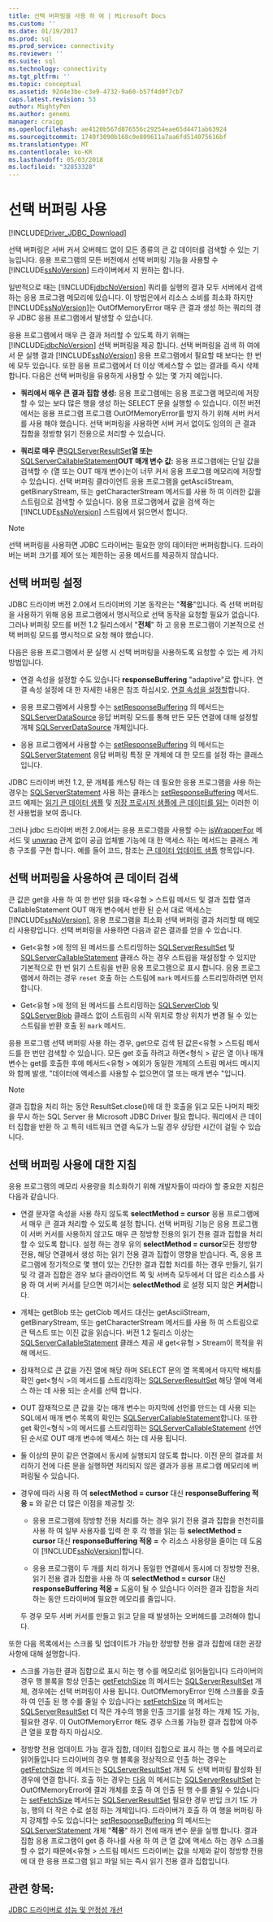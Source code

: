 ```yaml
---
title: 선택 버퍼링을 사용 하 여 | Microsoft Docs
ms.custom: ''
ms.date: 01/19/2017
ms.prod: sql
ms.prod_service: connectivity
ms.reviewer: ''
ms.suite: sql
ms.technology: connectivity
ms.tgt_pltfrm: ''
ms.topic: conceptual
ms.assetid: 92d4e3be-c3e9-4732-9a60-b57f4d0f7cb7
caps.latest.revision: 53
author: MightyPen
ms.author: genemi
manager: craigg
ms.openlocfilehash: ae4120b567d876556c29254eae65d4471ab63924
ms.sourcegitcommit: 1740f3090b168c0e809611a7aa6fd514075616bf
ms.translationtype: MT
ms.contentlocale: ko-KR
ms.lasthandoff: 05/03/2018
ms.locfileid: "32853328"
---
```

# <a name="using-adaptive-buffering"></a>선택 버퍼링 사용
[!INCLUDE[Driver_JDBC_Download](../../includes/driver_jdbc_download.md)]

  선택 버퍼링은 서버 커서 오버헤드 없이 모든 종류의 큰 값 데이터를 검색할 수 있는 기능입니다. 응용 프로그램의 모든 버전에서 선택 버퍼링 기능을 사용할 수 [!INCLUDE[ssNoVersion](../../includes/ssnoversion_md.md)] 드라이버에서 지 원하는 합니다.  
  
 일반적으로 때는 [!INCLUDE[jdbcNoVersion](../../includes/jdbcnoversion_md.md)] 쿼리를 실행의 결과 모두 서버에서 검색 하는 응용 프로그램 메모리에 있습니다. 이 방법은에서 리소스 소비를 최소화 하지만 [!INCLUDE[ssNoVersion](../../includes/ssnoversion_md.md)]는 OutOfMemoryError 매우 큰 결과 생성 하는 쿼리의 경우 JDBC 응용 프로그램에서 발생할 수 있습니다.  
  
 응용 프로그램에서 매우 큰 결과 처리할 수 있도록 하기 위해는 [!INCLUDE[jdbcNoVersion](../../includes/jdbcnoversion_md.md)] 선택 버퍼링을 제공 합니다. 선택 버퍼링을 검색 하 여에서 문 실행 결과 [!INCLUDE[ssNoVersion](../../includes/ssnoversion_md.md)] 응용 프로그램에서 필요할 때 보다는 한 번에 모두 있습니다. 또한 응용 프로그램에서 더 이상 액세스할 수 없는 결과를 즉시 삭제합니다. 다음은 선택 버퍼링을 유용하게 사용할 수 있는 몇 가지 예입니다.  
  
-   **쿼리에서 매우 큰 결과 집합 생성:** 응용 프로그램에는 응용 프로그램 메모리에 저장할 수 있는 보다 많은 행을 생성 하는 SELECT 문을 실행할 수 있습니다. 이전 버전에서는 응용 프로그램 프로그램 OutOfMemoryError를 방지 하기 위해 서버 커서를 사용 해야 했습니다. 선택 버퍼링을 사용하면 서버 커서 없이도 임의의 큰 결과 집합을 정방향 읽기 전용으로 처리할 수 있습니다.  
  
-   **쿼리로 매우 큰**[SQLServerResultSet](../../connect/jdbc/reference/sqlserverresultset-class.md)**열 또는**[SQLServerCallableStatement](../../connect/jdbc/reference/sqlservercallablestatement-class.md)**OUT 매개 변수 값:** 응용 프로그램에는 단일 값을 검색할 수 (열 또는 OUT 매개 변수)는이 너무 커서 응용 프로그램 메모리에 저장할 수 있습니다.         선택 버퍼링 클라이언트 응용 프로그램을 getAsciiStream, getBinaryStream, 또는 getCharacterStream 메서드를 사용 하 여 이러한 값을 스트림으로 검색할 수 있습니다. 응용 프로그램에서 값을 검색 하는 [!INCLUDE[ssNoVersion](../../includes/ssnoversion_md.md)] 스트림에서 읽으면서 합니다.  
  
> [!NOTE]  
>  선택 버퍼링을 사용하면 JDBC 드라이버는 필요한 양의 데이터만 버퍼링합니다. 드라이버는 버퍼 크기를 제어 또는 제한하는 공용 메서드를 제공하지 않습니다.  
  
## <a name="setting-adaptive-buffering"></a>선택 버퍼링 설정  
 JDBC 드라이버 버전 2.0에서 드라이버의 기본 동작은는 "**적응**"입니다. 즉 선택 버퍼링을 사용하기 위해 응용 프로그램에서 명시적으로 선택 동작을 요청할 필요가 없습니다. 그러나 버퍼링 모드를 버전 1.2 릴리스에서 "**전체**" 하 고 응용 프로그램이 기본적으로 선택 버퍼링 모드를 명시적으로 요청 해야 했습니다.  
  
 다음은 응용 프로그램에서 문 실행 시 선택 버퍼링을 사용하도록 요청할 수 있는 세 가지 방법입니다.  
  
-   연결 속성을 설정할 수도 있습니다 **responseBuffering** "adaptive"로 합니다. 연결 속성 설정에 대 한 자세한 내용은 참조 하십시오. [연결 속성을 설정할](../../connect/jdbc/setting-the-connection-properties.md)합니다.  
  
-   응용 프로그램에서 사용할 수는 [setResponseBuffering](../../connect/jdbc/reference/setresponsebuffering-method-sqlserverdatasource.md) 의 메서드는 [SQLServerDataSource](../../connect/jdbc/reference/sqlserverdatasource-class.md) 응답 버퍼링 모드를 통해 만든 모든 연결에 대해 설정할 개체 [ SQLServerDataSource](../../connect/jdbc/reference/sqlserverdatasource-class.md) 개체입니다.  
  
-   응용 프로그램에서 사용할 수는 [setResponseBuffering](../../connect/jdbc/reference/setresponsebuffering-method-sqlserverstatement.md) 의 메서드는 [SQLServerStatement](../../connect/jdbc/reference/sqlserverstatement-class.md) 응답 버퍼링 특정 문 개체에 대 한 모드를 설정 하는 클래스입니다.  
  
 JDBC 드라이버 버전 1.2, 문 개체를 캐스팅 하는 데 필요한 응용 프로그램을 사용 하는 경우는 [SQLServerStatement](../../connect/jdbc/reference/sqlserverstatement-class.md) 사용 하는 클래스는 [setResponseBuffering](../../connect/jdbc/reference/setresponsebuffering-method-sqlserverstatement.md) 메서드. 코드 예제는 [읽기 큰 데이터 샘플](../../connect/jdbc/reading-large-data-sample.md) 및 [저장 프로시저 샘플에 큰 데이터를 읽는](../../connect/jdbc/reading-large-data-with-stored-procedures-sample.md) 이러한 이전 사용법을 보여 줍니다.  
  
 그러나 jdbc 드라이버 버전 2.0에서는 응용 프로그램을 사용할 수는 [isWrapperFor](../../connect/jdbc/reference/iswrapperfor-method-sqlserverstatement.md) 메서드 및 [unwrap](../../connect/jdbc/reference/unwrap-method-sqlserverstatement.md) 관계 없이 공급 업체별 기능에 대 한 액세스 하는 메서드는 클래스 계층 구조를 구현 합니다. 예를 들어 코드, 참조는 [큰 데이터 업데이트 샘플](../../connect/jdbc/updating-large-data-sample.md) 항목입니다.  
  
## <a name="retrieving-large-data-with-adaptive-buffering"></a>선택 버퍼링을 사용하여 큰 데이터 검색  
 큰 값은 get을 사용 하 여 한 번만 읽을 때\<유형 > 스트림 메서드 및 결과 집합 열과 CallableStatement OUT 매개 변수에서 반환 된 순서 대로 액세스는 [!INCLUDE[ssNoVersion](../../includes/ssnoversion_md.md)], 응용 프로그램을 최소화 선택 버퍼링 결과 처리할 때 메모리 사용량입니다. 선택 버퍼링을 사용하면 다음과 같은 결과를 얻을 수 있습니다.  
  
-   Get\<유형 >에 정의 된 메서드를 스트리밍하는 [SQLServerResultSet](../../connect/jdbc/reference/sqlserverresultset-class.md) 및 [SQLServerCallableStatement](../../connect/jdbc/reference/sqlservercallablestatement-class.md) 클래스 하는 경우 스트림을 재설정할 수 있지만 기본적으로 한 번 읽기 스트림을 반환 응용 프로그램으로 표시 합니다. 응용 프로그램에서 하려는 경우 `reset` 호출 하는 스트림에 `mark` 메서드를 스트리밍하려면 먼저 합니다.  
  
-   Get\<유형 >에 정의 된 메서드를 스트리밍하는 [SQLServerClob](../../connect/jdbc/reference/sqlserverclob-class.md) 및 [SQLServerBlob](../../connect/jdbc/reference/sqlserverblob-class.md) 클래스 없이 스트림의 시작 위치로 항상 위치가 변경 될 수 있는 스트림을 반환 호출 된 `mark` 메서드.  
  
 응용 프로그램 선택 버퍼링 사용 하는 경우, get으로 검색 된 값은\<유형 > 스트림 메서드를 한 번만 검색할 수 있습니다. 모든 get 호출 하려고 하면\<형식 > 같은 열 이나 매개 변수는 get를 호출한 후에 메서드\<유형 > 예외가 동일한 개체의 스트림 메서드 메시지와 함께 발생, "데이터에 액세스를 사용할 수 없으면이 열 또는 매개 변수 "입니다.  
  
> [!NOTE]
> 결과 집합을 처리 하는 동안 ResultSet.close()에 대 한 호출을 읽고 모든 나머지 패킷을 무시 하는 SQL Server 용 Microsoft JDBC Driver 필요 합니다. 쿼리에서 큰 데이터 집합을 반환 하 고 특히 네트워크 연결 속도가 느릴 경우 상당한 시간이 걸릴 수 있습니다.     
  
## <a name="guidelines-for-using-adaptive-buffering"></a>선택 버퍼링 사용에 대한 지침  
 응용 프로그램의 메모리 사용량을 최소화하기 위해 개발자들이 따라야 할 중요한 지침은 다음과 같습니다.  
  
-   연결 문자열 속성을 사용 하지 않도록 **selectMethod = cursor** 응용 프로그램에서 매우 큰 결과 처리할 수 있도록 설정 합니다. 선택 버퍼링 기능은 응용 프로그램이 서버 커서를 사용하지 않고도 매우 큰 정방향 전용의 읽기 전용 결과 집합을 처리할 수 있도록 합니다. 설정 하는 경우 유의 **selectMethod = cursor**모든 정방향 전용, 해당 연결에서 생성 하는 읽기 전용 결과 집합이 영향을 받습니다. 즉, 응용 프로그램에 정기적으로 몇 행이 있는 간단한 결과 집합 처리를 하는 경우 만들기, 읽기 및 각 결과 집합은 경우 보다 클라이언트 쪽 및 서버측 모두에서 더 많은 리소스를 사용 하 여 서버 커서를 닫으면 여기서는  **selectMethod** 로 설정 되지 않은 **커서**합니다.  
  
-   개체는 getBlob 또는 getClob 메서드 대신는 getAsciiStream, getBinaryStream, 또는 getCharacterStream 메서드를 사용 하 여 스트림으로 큰 텍스트 또는 이진 값을 읽습니다. 버전 1.2 릴리스 이상는 [SQLServerCallableStatement](../../connect/jdbc/reference/sqlservercallablestatement-class.md) 클래스 제공 새 get\<유형 > Stream이 목적을 위해 메서드.  
  
-   잠재적으로 큰 값을 가진 열에 해당 하며 SELECT 문의 열 목록에서 마지막 배치를 확인 get\<형식 >의 메서드를 스트리밍하는 [SQLServerResultSet](../../connect/jdbc/reference/sqlserverresultset-class.md) 해당 열에 액세스 하는 데 사용 되는 순서를 선택 합니다.  
  
-   OUT 잠재적으로 큰 값을 갖는 매개 변수는 마지막에 선언를 만드는 데 사용 되는 SQL에서 매개 변수 목록의 확인는 [SQLServerCallableStatement](../../connect/jdbc/reference/sqlservercallablestatement-class.md)합니다. 또한 get 확인\<형식 >의 메서드를 스트리밍하는 [SQLServerCallableStatement](../../connect/jdbc/reference/sqlservercallablestatement-class.md) 선언 된 순서로 OUT 매개 변수에 액세스 하는 데 사용 됩니다.  
  
-   둘 이상의 문이 같은 연결에서 동시에 실행되지 않도록 합니다. 이전 문의 결과를 처리하기 전에 다른 문을 실행하면 처리되지 않은 결과가 응용 프로그램 메모리에 버퍼링될 수 있습니다.  
  
-   경우에 따라 사용 하 여 **selectMethod = cursor** 대신 **responseBuffering 적응 =** 와 같은 더 많은 이점을 제공할 것:  
  
    -   응용 프로그램에 정방향 전용 처리를 하는 경우 읽기 전용 결과 집합을 천천히를 사용 하 여 일부 사용자를 입력 한 후 각 행을 읽는 등 **selectMethod = cursor** 대신 **responseBuffering 적응 =** 수 리소스 사용량을 줄이는 데 도움이 [!INCLUDE[ssNoVersion](../../includes/ssnoversion_md.md)]합니다.  
  
    -   응용 프로그램이 두 개를 처리 하거나 동일한 연결에서 동시에 더 정방향 전용, 읽기 전용 결과 집합을 사용 하 여 **selectMethod = cursor** 대신 **responseBuffering 적응 =** 도움이 될 수 있습니다 이러한 결과 집합을 처리 하는 동안 드라이버에 필요한 메모리를 줄입니다.  
  
     두 경우 모두 서버 커서를 만들고 읽고 닫을 때 발생하는 오버헤드를 고려해야 합니다.  
  
 또한 다음 목록에서는 스크롤 및 업데이트가 가능한 정방향 전용 결과 집합에 대한 권장 사항에 대해 설명합니다.  
  
-   스크롤 가능한 결과 집합으로 표시 하는 행 수를 메모리로 읽어들입니다 드라이버의 경우 행 블록을 항상 인출는 [getFetchSize](../../connect/jdbc/reference/getfetchsize-method-sqlserverresultset.md) 의 메서드는 [SQLServerResultSet](../../connect/jdbc/reference/sqlserverresultset-class.md) 개체, 경우에는 선택 버퍼링이 사용 됩니다. OutOfMemoryError 인해 스크롤을 호출 하 여 인출 된 행 수를 줄일 수 있습니다는 [setFetchSize](../../connect/jdbc/reference/setfetchsize-method-sqlserverresultset.md) 의 메서드는 [SQLServerResultSet](../../connect/jdbc/reference/sqlserverresultset-class.md) 더 작은 개수의 행을 인출 크기를 설정 하는 개체 1도 가능, 필요한 경우. 이 OutOfMemoryError 해도 경우 스크롤 가능한 결과 집합에 아주 큰 열을 포함 하지 마십시오.  
  
-   정방향 전용 업데이트 가능 결과 집합, 데이터 집합으로 표시 하는 행 수를 메모리로 읽어들입니다 드라이버의 경우 행 블록을 정상적으로 인출 하는 경우는 [getFetchSize](../../connect/jdbc/reference/getfetchsize-method-sqlserverresultset.md) 의 메서드는 [SQLServerResultSet](../../connect/jdbc/reference/sqlserverresultset-class.md) 개체 도 선택 버퍼링 활성화 된 경우에 연결 합니다. 호출 하는 경우는 [다음](../../connect/jdbc/reference/next-method-sqlserverresultset.md) 의 메서드는 [SQLServerResultSet](../../connect/jdbc/reference/sqlserverresultset-class.md) 는 OutOfMemoryError에 결과 개체를 호출 하 여 인출 된 행 수를 줄일 수 있습니다는 [setFetchSize](../../connect/jdbc/reference/setfetchsize-method-sqlserverresultset.md) 메서드는 [SQLServerResultSet](../../connect/jdbc/reference/sqlserverresultset-class.md) 필요한 경우 반입 크기 1도 가능, 행의 더 작은 수로 설정 하는 개체입니다. 드라이버가 호출 하 여 행을 버퍼링 하지 강제할 수도 있습니다는 [setResponseBuffering](../../connect/jdbc/reference/setresponsebuffering-method-sqlserverstatement.md) 의 메서드는 [SQLServerStatement](../../connect/jdbc/reference/sqlserverstatement-class.md) 개체 "**적응**" 하기 전에 매개 변수 문을 실행 합니다. 결과 집합 응용 프로그램이 get 중 하나를 사용 하 여 큰 열 값에 액세스 하는 경우 스크롤할 수 없기 때문에\<유형 > 스트림 메서드 드라이버는 값을 삭제와 같이 정방향 전용에 대 한 응용 프로그램 읽고 파일 되는 즉시 읽기 전용 결과 집합입니다.  
  
## <a name="see-also"></a>관련 항목:  
 [JDBC 드라이버로 성능 및 안정성 개선](../../connect/jdbc/improving-performance-and-reliability-with-the-jdbc-driver.md)  
  
  

